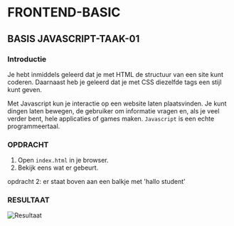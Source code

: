 # FRONTEND-BASIC

## BASIS JAVASCRIPT-TAAK-01

### Introductie

Je hebt inmiddels geleerd dat je met HTML de structuur van een site kunt coderen. Daarnaast heb je geleerd dat je met CSS diezelfde tags een stijl kunt geven.

Met Javascript kun je interactie op een website laten plaatsvinden.
Je kunt dingen laten bewegen, de gebruiker om informatie vragen en, als je veel verder bent, hele applicaties of games maken. `Javascript` is een echte programmeertaal.

### OPDRACHT

1. Open `index.html` in je browser.
2. Bekijk eens wat er gebeurt.

opdracht 2: er staat boven aan een balkje met 'hallo student'

### RESULTAAT

![Resultaat](images/resultaat.png)


<!--- ------------ DIT COMMENTAAR LATEN STAAN AUB ------------
------------------ ------------------------------ ------------
------------------ eagle ref:34221546
------------------ ------------------------------ ------------
------------------ DIT COMMENTAAR LATEN STAAN AUB -------- -->